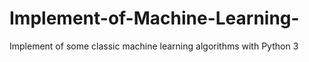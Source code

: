 # Implement-of-Machine-Learning-
Implement of some classic machine learning algorithms with Python 3

